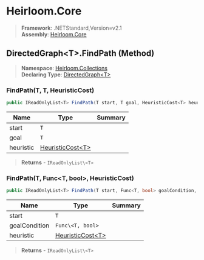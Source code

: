 # Heirloom.Core

> **Framework**: .NETStandard,Version=v2.1  
> **Assembly**: [Heirloom.Core][0]

## DirectedGraph\<T>.FindPath (Method)

> **Namespace**: [Heirloom.Collections][0]  
> **Declaring Type**: [DirectedGraph\<T>][1]

### FindPath(T, T, HeuristicCost<T>)

```cs
public IReadOnlyList<T> FindPath(T start, T goal, HeuristicCost<T> heuristic)
```

| Name      | Type                   | Summary |
|-----------|------------------------|---------|
| start     | `T`                    |         |
| goal      | `T`                    |         |
| heuristic | [HeuristicCost\<T>][2] |         |

> **Returns** - `IReadOnlyList\<T>`

### FindPath(T, Func<T, bool>, HeuristicCost<T>)

```cs
public IReadOnlyList<T> FindPath(T start, Func<T, bool> goalCondition, HeuristicCost<T> heuristic)
```

| Name          | Type                   | Summary |
|---------------|------------------------|---------|
| start         | `T`                    |         |
| goalCondition | `Func\<T, bool>`       |         |
| heuristic     | [HeuristicCost\<T>][2] |         |

> **Returns** - `IReadOnlyList\<T>`

[0]: ../../../Heirloom.Core.md
[1]: ../DirectedGraph[T].md
[2]: ../../Heirloom/HeuristicCost[T].md
